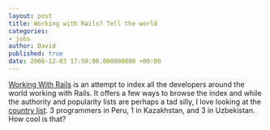 ```yaml
---
layout: post
title: Working with Rails? Tell the world
categories:
- jobs
author: David
published: true
date: 2006-12-03 17:50:00.000000000 +00:00
---
```

<p><a href="http://www.workingwithrails.com">Working With Rails</a> is an attempt to index all the developers around the world working with Rails. It offers a few ways to browse the index and while the authority and popularity lists are perhaps a tad silly, I love looking at the <a href="http://www.workingwithrails.com/browse/country">country list</a>. 3 programmers in Peru, 1 in Kazakhstan, and 3 in Uzbekistan. How cool is that?</p>
